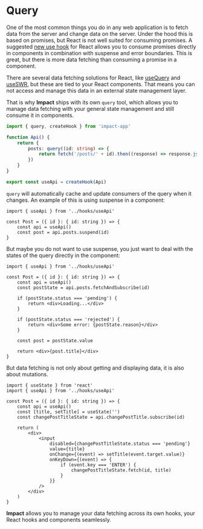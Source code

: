 # Query

One of the most common things you do in any web application is to fetch data from the server and change data on the server. Under the hood this is based on promises, but React is not well suited for consuming promises. A suggested [new use hook](https://blixtdev.com/all-about-reacts-new-use-hook/) for React allows you to consume promises directly in components in combination with suspense and error boundaries. This is great, but there is more data fetching than consuming a promise in a component.

There are several data fetching solutions for React, like [useQuery](https://tanstack.com/query/v4/docs/react/reference/useQuery) and [useSWR](https://swr.vercel.app/), but these are tied to your React components. That means you can not access and manage this data in an external state management layer. 

That is why **Impact** ships with its own `query` tool, which allows you to manage data fetching with your general state management and still consume it in components.

```ts
import { query, createHook } from 'impact-app'

function Api() {
    return {
        posts: query((id: string) => {
            return fetch('/posts/' + id).then((response) => response.json())
        })
    }
}

export const useApi = createHook(Api)
```

`query` will automatically cache and update consumers of the query when it changes. An example of this is using suspense in a component:

```tsx
import { useApi } from '../hooks/useApi'

const Post = ({ id }: { id: string }) => {
    const api = useApi()
    const post = api.posts.suspend(id)
}
```

But maybe you do not want to use suspense, you just want to deal with the states of the query directly in the component:

```tsx
import { useApi } from '../hooks/useApi'

const Post = ({ id }: { id: string }) => {
    const api = useApi()
    const postState = api.posts.fetchAndSubscribe(id)

    if (postState.status === 'pending') {
        return <div>Loading...</div>
    }

    if (postState.status === 'rejected') {
        return <div>Some error: {postState.reason}</div>
    }

    const post = postState.value

    return <div>{post.title}</div>
}
```

But data fetching is not only about getting and displaying data, it is also about mutations. 

```tsx
import { useState } from 'react'
import { useApi } from '../hooks/useApi'

const Post = ({ id }: { id: string }) => {
    const api = useApi()
    const [title, setTitle] = useState('')
    const changePostTitleState = api.changePostTitle.subscribe(id)

    return (
        <div>
            <input
                disabled={changePostTitleState.status === 'pending'}
                value={title}
                onChange={(event) => setTitle(event.target.value)}
                onKeyDown={(event) => {
                    if (event.key === 'ENTER') {
                        changePostTitleState.fetch(id, title)
                    }
                }}
            />
        </div>
    )
}
```

**Impact** allows you to manage your data fetching across its own hooks, your React hooks and components seamlessly.